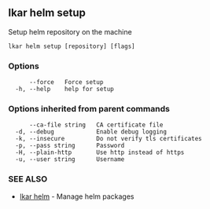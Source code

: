 ## lkar helm setup

Setup helm repository on the machine

```
lkar helm setup [repository] [flags]
```

### Options

```
      --force   Force setup
  -h, --help    help for setup
```

### Options inherited from parent commands

```
      --ca-file string   CA certificate file
  -d, --debug            Enable debug logging
  -k, --insecure         Do not verify tls certificates
  -p, --pass string      Password
  -H, --plain-http       Use http instead of https
  -u, --user string      Username
```

### SEE ALSO

* [lkar helm](lkar_helm.md)	 - Manage helm packages

